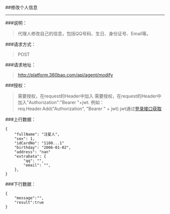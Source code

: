 ##修改个人信息

------------
###说明：
> 代理人修改自己的信息，包括QQ号码、生日、身份证号、Email等。

###请求方式：
> POST

###请求地址：
> http://platform.360bao.com/api/agent/modify

###授权：
> 需要授权，在request的Header中加入
> 需要授权，在request的Header中加入"Authorization":"Bearer "+jwt.
  例如：req.Header.Add("Authorization", "Bearer " + jwt)
  jwt通过[登录接口获取](https://github.com/360bao/Manual/blob/master/%E5%BC%80%E6%94%BE%E5%B9%B3%E5%8F%B0/%E9%94%80%E5%94%AE%E7%AE%A1%E7%90%86api/v4/%E8%B4%A6%E5%8F%B7%E6%8E%A7%E5%88%B6/%E7%99%BB%E5%BD%95.md)

###上行数据：
```
{
    "fullName": "汪星人",
    "sex": 1,
    "idCardNo": "1100...1"
    "birthday": "2006-01-02",
    "address": "nan"
    "extraData": {
        "qq": "",
        "email": "",
    },
}
```

###下行数据：
```
{
    "message":"",
    "result":true
}
```

